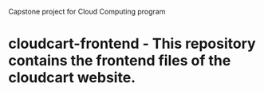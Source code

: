 Capstone project for Cloud Computing program

# cloudcart-frontend - This repository contains the frontend files of the cloudcart website.

